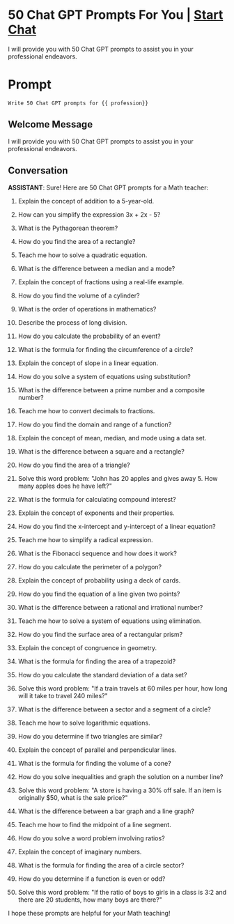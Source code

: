 

# 50 Chat GPT Prompts For You | [Start Chat](https://gptcall.net/chat.html?data=%7B%22contact%22%3A%7B%22id%22%3A%223qnDv_AiBc6WjulFdKy_n%22%2C%22flow%22%3Atrue%7D%7D)
I will provide you with 50 Chat GPT prompts to assist you in your professional endeavors.

# Prompt

```
Write 50 Chat GPT prompts for {{ profession}}
```

## Welcome Message
I will provide you with 50 Chat GPT prompts to assist you in your professional endeavors.

## Conversation

**ASSISTANT**: Sure! Here are 50 Chat GPT prompts for a Math teacher:



1. Explain the concept of addition to a 5-year-old.

2. How can you simplify the expression 3x + 2x - 5?

3. What is the Pythagorean theorem?

4. How do you find the area of a rectangle?

5. Teach me how to solve a quadratic equation.

6. What is the difference between a median and a mode?

7. Explain the concept of fractions using a real-life example.

8. How do you find the volume of a cylinder?

9. What is the order of operations in mathematics?

10. Describe the process of long division.

11. How do you calculate the probability of an event?

12. What is the formula for finding the circumference of a circle?

13. Explain the concept of slope in a linear equation.

14. How do you solve a system of equations using substitution?

15. What is the difference between a prime number and a composite number?

16. Teach me how to convert decimals to fractions.

17. How do you find the domain and range of a function?

18. Explain the concept of mean, median, and mode using a data set.

19. What is the difference between a square and a rectangle?

20. How do you find the area of a triangle?

21. Solve this word problem: "John has 20 apples and gives away 5. How many apples does he have left?"

22. What is the formula for calculating compound interest?

23. Explain the concept of exponents and their properties.

24. How do you find the x-intercept and y-intercept of a linear equation?

25. Teach me how to simplify a radical expression.

26. What is the Fibonacci sequence and how does it work?

27. How do you calculate the perimeter of a polygon?

28. Explain the concept of probability using a deck of cards.

29. How do you find the equation of a line given two points?

30. What is the difference between a rational and irrational number?

31. Teach me how to solve a system of equations using elimination.

32. How do you find the surface area of a rectangular prism?

33. Explain the concept of congruence in geometry.

34. What is the formula for finding the area of a trapezoid?

35. How do you calculate the standard deviation of a data set?

36. Solve this word problem: "If a train travels at 60 miles per hour, how long will it take to travel 240 miles?"

37. What is the difference between a sector and a segment of a circle?

38. Teach me how to solve logarithmic equations.

39. How do you determine if two triangles are similar?

40. Explain the concept of parallel and perpendicular lines.

41. What is the formula for finding the volume of a cone?

42. How do you solve inequalities and graph the solution on a number line?

43. Solve this word problem: "A store is having a 30% off sale. If an item is originally $50, what is the sale price?"

44. What is the difference between a bar graph and a line graph?

45. Teach me how to find the midpoint of a line segment.

46. How do you solve a word problem involving ratios?

47. Explain the concept of imaginary numbers.

48. What is the formula for finding the area of a circle sector?

49. How do you determine if a function is even or odd?

50. Solve this word problem: "If the ratio of boys to girls in a class is 3:2 and there are 20 students, how many boys are there?"



I hope these prompts are helpful for your Math teaching!

